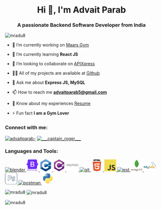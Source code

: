 <h1 align="center">Hi 👋, I'm Advait Parab</h1>
<h3 align="center">A passionate Backend Software Developer from India</h3>

<p align="left"> <img src="https://komarev.com/ghpvc/?username=mradu8&label=Profile%20views&color=0e75b6&style=flat" alt="mradu8" /> </p>

- 🔭 I’m currently working on [Maars Gym](MrAdu8/MaarsGym)

- 🌱 I’m currently learning **React JS**

- 👯 I’m looking to collaborate on [APIXpress](MrAdu8/APIXpress)

- 👨‍💻 All of my projects are available at [Github](github.com/MrAdu8)

- 💬 Ask me about **Express JS, MySQL**

- 📫 How to reach me **advaitparab5@gmail.com**

- 📄 Know about my experiences [Resume](https://drive.google.com/file/d/1sOTR5zBby6gCH7iY855RfIsGq4pSiMMf/view?usp=sharing)

- ⚡ Fun fact **I am a Gym Lover**

<h3 align="left">Connect with me:</h3>
<p align="left">
<a href="https://linkedin.com/in/advaitparab-" target="blank"><img align="center" src="https://raw.githubusercontent.com/rahuldkjain/github-profile-readme-generator/master/src/images/icons/Social/linked-in-alt.svg" alt="advaitparab-" height="30" width="40" /></a>
<a href="https://instagram.com/___captain_roger___" target="blank"><img align="center" src="https://raw.githubusercontent.com/rahuldkjain/github-profile-readme-generator/master/src/images/icons/Social/instagram.svg" alt="___captain_roger___" height="30" width="40" /></a>
</p>

<h3 align="left">Languages and Tools:</h3>
<p align="left"> <a href="https://www.blender.org/" target="_blank" rel="noreferrer"> <img src="https://download.blender.org/branding/community/blender_community_badge_white.svg" alt="blender" width="40" height="40"/> </a> <a href="https://getbootstrap.com" target="_blank" rel="noreferrer"> <img src="https://raw.githubusercontent.com/devicons/devicon/master/icons/bootstrap/bootstrap-plain-wordmark.svg" alt="bootstrap" width="40" height="40"/> </a> <a href="https://www.w3schools.com/cpp/" target="_blank" rel="noreferrer"> <img src="https://raw.githubusercontent.com/devicons/devicon/master/icons/cplusplus/cplusplus-original.svg" alt="cplusplus" width="40" height="40"/> </a> <a href="https://www.w3schools.com/cs/" target="_blank" rel="noreferrer"> <img src="https://raw.githubusercontent.com/devicons/devicon/master/icons/csharp/csharp-original.svg" alt="csharp" width="40" height="40"/> </a> <a href="https://expressjs.com" target="_blank" rel="noreferrer"> <img src="https://raw.githubusercontent.com/devicons/devicon/master/icons/express/express-original-wordmark.svg" alt="express" width="40" height="40"/> </a> <a href="https://git-scm.com/" target="_blank" rel="noreferrer"> <img src="https://www.vectorlogo.zone/logos/git-scm/git-scm-icon.svg" alt="git" width="40" height="40"/> </a> <a href="https://www.w3.org/html/" target="_blank" rel="noreferrer"> <img src="https://raw.githubusercontent.com/devicons/devicon/master/icons/html5/html5-original-wordmark.svg" alt="html5" width="40" height="40"/> </a> <a href="https://developer.mozilla.org/en-US/docs/Web/JavaScript" target="_blank" rel="noreferrer"> <img src="https://raw.githubusercontent.com/devicons/devicon/master/icons/javascript/javascript-original.svg" alt="javascript" width="40" height="40"/> </a> <a href="https://jestjs.io" target="_blank" rel="noreferrer"> <img src="https://www.vectorlogo.zone/logos/jestjsio/jestjsio-icon.svg" alt="jest" width="40" height="40"/> </a> <a href="https://www.mongodb.com/" target="_blank" rel="noreferrer"> <img src="https://raw.githubusercontent.com/devicons/devicon/master/icons/mongodb/mongodb-original-wordmark.svg" alt="mongodb" width="40" height="40"/> </a> <a href="https://www.mysql.com/" target="_blank" rel="noreferrer"> <img src="https://raw.githubusercontent.com/devicons/devicon/master/icons/mysql/mysql-original-wordmark.svg" alt="mysql" width="40" height="40"/> </a> <a href="https://www.photoshop.com/en" target="_blank" rel="noreferrer"> <img src="https://raw.githubusercontent.com/devicons/devicon/master/icons/photoshop/photoshop-line.svg" alt="photoshop" width="40" height="40"/> </a> <a href="https://postman.com" target="_blank" rel="noreferrer"> <img src="https://www.vectorlogo.zone/logos/getpostman/getpostman-icon.svg" alt="postman" width="40" height="40"/> </a> <a href="https://www.python.org" target="_blank" rel="noreferrer"> <img src="https://raw.githubusercontent.com/devicons/devicon/master/icons/python/python-original.svg" alt="python" width="40" height="40"/> </a> </p>

<p><img align="left" src="https://github-readme-stats.vercel.app/api/top-langs?username=mradu8&show_icons=true&locale=en&layout=compact" alt="mradu8" /></p>

<p>&nbsp;<img align="center" src="https://github-readme-stats.vercel.app/api?username=mradu8&show_icons=true&locale=en" alt="mradu8" /></p>

<p><img align="center" src="https://github-readme-streak-stats.herokuapp.com/?user=mradu8&" alt="mradu8" /></p>
